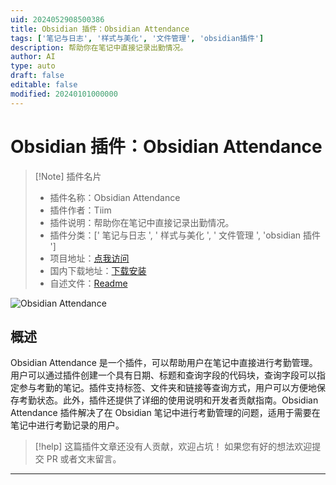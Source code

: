 ```yaml
---
uid: 2024052908500386
title: Obsidian 插件：Obsidian Attendance
tags: ['笔记与日志', '样式与美化', '文件管理', 'obsidian插件']
description: 帮助你在笔记中直接记录出勤情况。
author: AI
type: auto
draft: false
editable: false
modified: 20240101000000
---
```


# Obsidian 插件：Obsidian Attendance

> [!Note] 插件名片
> - 插件名称：Obsidian Attendance
> - 插件作者：Tiim
> - 插件说明：帮助你在笔记中直接记录出勤情况。
> - 插件分类：[' 笔记与日志 ', ' 样式与美化 ', ' 文件管理 ', 'obsidian 插件 ']
> - 项目地址：[点我访问](https://github.com/Tiim/obsidian-attendance)
> - 国内下载地址：[下载安装](https://pkmer.cn/products/plugin/pluginMarket/?obsidian-attendance)
> - 自述文件：[Readme](https://ghproxy.net/https://raw.githubusercontent.com/Tiim/obsidian-attendance/master/README.md)

![Obsidian Attendance](https://cdn.pkmer.cn/covers/obsidian-attendance.png!pkmer)

## 概述

Obsidian Attendance 是一个插件，可以帮助用户在笔记中直接进行考勤管理。用户可以通过插件创建一个具有日期、标题和查询字段的代码块，查询字段可以指定参与考勤的笔记。插件支持标签、文件夹和链接等查询方式，用户可以方便地保存考勤状态。此外，插件还提供了详细的使用说明和开发者贡献指南。Obsidian Attendance 插件解决了在 Obsidian 笔记中进行考勤管理的问题，适用于需要在笔记中进行考勤记录的用户。

> [!help]
> 这篇插件文章还没有人贡献，欢迎占坑！
> 如果您有好的想法欢迎提交 PR 或者文末留言。

---



